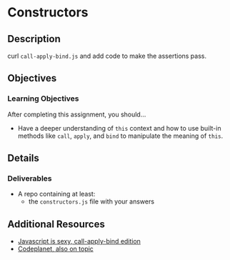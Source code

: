 # Constructors

## Description
curl `call-apply-bind.js` and add code to make the assertions pass. 

## Objectives

### Learning Objectives

After completing this assignment, you should…

* Have a deeper understanding of `this` context and how to use built-in methods like `call`, `apply`, and `bind` to manipulate the meaning of `this`.


## Details

### Deliverables

* A repo containing at least:
  - the `constructors.js` file with your answers

## Additional Resources

* [Javascript is sexy, call-apply-bind edition](http://javascriptissexy.com/javascript-apply-call-and-bind-methods-are-essential-for-javascript-professionals/)
* [Codeplanet, also on topic](https://codeplanet.io/javascript-apply-vs-call-vs-bind/)

